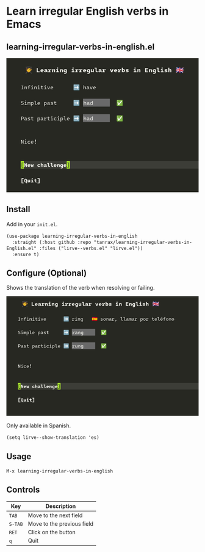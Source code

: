 # Learn irregular English verbs in Emacs
## learning-irregular-verbs-in-english.el

![Demo](demo.png)

## Install

Add in your `init.el`.

```elisp
(use-package learning-irregular-verbs-in-english
  :straight (:host github :repo "tanrax/learning-irregular-verbs-in-English.el" :files ("lirve--verbs.el" "lirve.el"))
  :ensure t)
```

## Configure (Optional)

Shows the translation of the verb when resolving or failing.

![Demo translation](demo-translation.png)

Only available in Spanish.

```elisp
(setq lirve--show-translation 'es)
```

## Usage

```
M-x learning-irregular-verbs-in-english
```

## Controls

| Key | Description |
| --- | --- |
| `TAB` | Move to the next field |
| `S-TAB` | Move to the previous field |
| `RET` | Click on the button |
| `q` | Quit |
